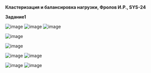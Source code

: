 **Кластеризация и балансировка нагрузки, Фролов И.Р., SYS-24**

**Задание1**


![image](https://github.com/beast86m/Claster_Balancing/assets/47268167/6c50f12f-0b63-4a9c-a90b-1590e8184e31)
![image](https://github.com/beast86m/Claster_Balancing/assets/47268167/5cf703bf-3ce4-4a2c-8505-388ef1a0626e)
![image](https://github.com/beast86m/Claster_Balancing/assets/47268167/79cc7ab5-6927-43e1-8ebe-10d8613b4795)

![image](https://github.com/beast86m/Claster_Balancing/assets/47268167/7006a89b-9ea1-4a1b-9de1-1c1c51a4f335)

![image](https://github.com/beast86m/Claster_Balancing/assets/47268167/966a2e08-5904-4a48-861b-8f8091580848)

![image](https://github.com/beast86m/Claster_Balancing/assets/47268167/b75e6c34-4b24-45d1-b7ae-c781958fbc76)
![image](https://github.com/beast86m/Claster_Balancing/assets/47268167/605eee15-19ac-4efb-9574-9f77058f1a82)

![image](https://github.com/beast86m/Claster_Balancing/assets/47268167/57a5820f-1826-482c-b1f8-470466ea4e14)
![image](https://github.com/beast86m/Claster_Balancing/assets/47268167/7b473bee-7867-419e-b979-4b88496d00cd)









